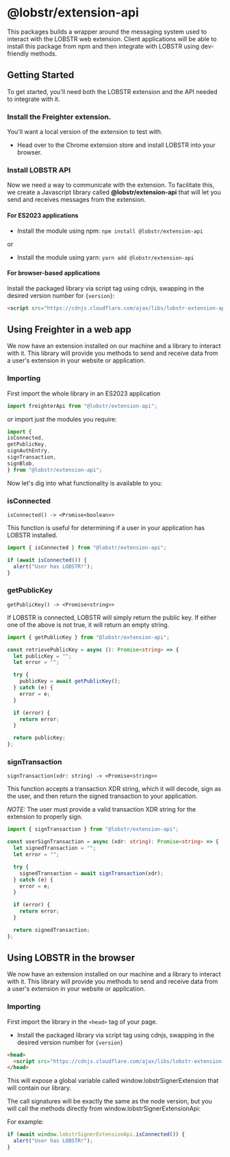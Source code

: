 # @lobstr/extension-api

This packages builds a wrapper around the messaging system used to interact with
the LOBSTR web extension. Client applications will be able to install this package
from npm and then integrate with LOBSTR using dev-friendly methods.

## Getting Started
To get started, you'll need both the LOBSTR extension and the API needed to integrate with it.

### Install the Freighter extension.
You'll want a local version of the extension to test with.

- Head over to the Chrome extension store and install LOBSTR into your browser.

### Install LOBSTR API
Now we need a way to communicate with the extension. To facilitate this, we create a Javascript library called **@lobstr/extension-api** that will let you send and receives messages from the extension.

#### For ES2023 applications
- Install the module using npm: ```npm install @lobstr/extension-api```

or

- Install the module using yarn: ```yarn add @lobstr/extension-api```

#### For browser-based applications
Install the packaged library via script tag using cdnjs, swapping in the desired version number for ```{version}```:

```html
<script src="https://cdnjs.cloudflare.com/ajax/libs/lobstr-extension-api/{version}/index.min.js"></script>
```

## Using Freighter in a web app
We now have an extension installed on our machine and a library to interact with it. This library will provide you methods to send and receive data from a user's extension in your website or application.

### Importing
First import the whole library in an ES2023 application

```javascript
import freighterApi from "@lobstr/extension-api";
```

or import just the modules you require:

```javascript
import {
isConnected,
getPublicKey,
signAuthEntry,
signTransaction,
signBlob,
} from "@lobstr/extension-api";
```

Now let's dig into what functionality is available to you:

### isConnected

```isConnected() -> <Promise<boolean>>```

This function is useful for determining if a user in your application has LOBSTR installed.

```javascript
import { isConnected } from "@lobstr/extension-api";

if (await isConnected()) {
  alert("User has LOBSTR!");
}
```

### getPublicKey

```getPublicKey() -> <Promise<string>>```

If LOBSTR is connected, LOBSTR will simply return the public key. If either one of the above is not true, it will return an empty string.

```typescript
import { getPublicKey } from "@lobstr/extension-api";

const retrievePublicKey = async (): Promise<string> => {
  let publicKey = "";
  let error = "";

  try {
    publicKey = await getPublicKey();
  } catch (e) {
    error = e;
  }

  if (error) {
    return error;
  }

  return publicKey;
};
```

### signTransaction

```signTransaction(xdr: string) -> <Promise<string>>```

This function accepts a transaction XDR string, which it will decode, sign as the user, and then return the signed transaction to your application.

*NOTE:* The user must provide a valid transaction XDR string for the extension to properly sign.


```typescript
import { signTransaction } from "@lobstr/extension-api";

const userSignTransaction = async (xdr: string): Promise<string> => {
  let signedTransaction = "";
  let error = "";

  try {
    signedTransaction = await signTransaction(xdr);
  } catch (e) {
    error = e;
  }

  if (error) {
    return error;
  }

  return signedTransaction;
};
```

## Using LOBSTR in the browser
We now have an extension installed on our machine and a library to interact with it. This library will provide you methods to send and receive data from a user's extension in your website or application.

### Importing
First import the library in the ```<head>``` tag of your page.

- Install the packaged library via script tag using cdnjs, swapping in the desired version number for ```{version}```

```html
<head>
  <script src="https://cdnjs.cloudflare.com/ajax/libs/lobstr-extension-api/{version}/index.min.js"></script>
</head>
```

This will expose a global variable called window.lobstrSignerExtension that will contain our library.

The call signatures will be exactly the same as the node version, but you will call the methods directly from window.lobstrSignerExtensionApi:

For example:

```javascript
if (await window.lobstrSignerExtensionApi.isConnected()) {
  alert("User has LOBSTR!");
}
```